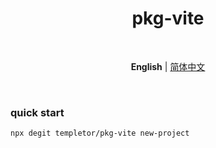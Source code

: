 <h1 align='center'>pkg-vite</h1>

<br>

<p align='center'>
<b>English</b> | <a href="./README.zh-CN.md">简体中文</a>
</p>

<br>

### quick start

```bash
npx degit templetor/pkg-vite new-project
```
